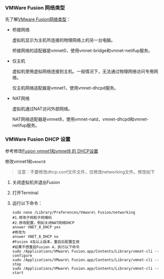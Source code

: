 ### VMWare Fusion 网络类型

先了解[VMware Fusion网络类型](https://kb.vmware.com/selfservice/search.do?cmd=displayKC&docType=kc&docTypeID=DT_KB_1_1&externalId=1022264)：

*  桥接网络

     虚拟机显示为主机所连接的物理网络上的另一台电脑。

     桥接网络的适配器是vmnet0，使用vmnet-bridge和vmnet-netifup服务。


* 仅主机

  虚拟机使用虚拟网络连接到主机。一般情况下，无法通过物理网络访问专用网络。

  仅主机网络适配器是vmnet1，使用vmnet-dhcpd服务。


* NAT网络

  虚拟机通过NAT访问外部网络。

  NAT网络适配器是vmnet8，使用vmnet-natd，vmnet-dhcpd和vmnet-netifup服务。


### VMWare Fusion DHCP 设置

参考修改[Fusion vmnet1和vmnet8 的 DHCP设置](https://kb.vmware.com/selfservice/microsites/search.do?language=en_US&cmd=displayKC&externalId=1026510)

修改vmnet1和`vmnet8`

> 注意：不要修改dhcp.conf文件文件，仅修改networking文件。修改如下

1. 关闭虚拟机并退出Fusion

2. 打开Terminal

3. 运行以下命令：

   ``` shell
   sudo nano /Library/Preferences/Vmware\ Fusion/networking
   #1.修改子网和子网掩码
   #2.修改配置，例如关闭NAT网络DHCP
   answer VNET_8_DHCP yes
   #修改为
   answer VNET_8_DHCP no
   #Fusion 4及以上版本，重启后配置生效
   #如果不想重启Fusion 4，执行以下命令
   sudo /Applications/VMware\ Fusion.app/Contents/Library/vmnet-cli --configure
   sudo /Applications/VMware\ Fusion.app/Contents/Library/vmnet-cli --stop
   sudo /Applications/VMware\ Fusion.app/Contents/Library/vmnet-cli --start

   ```

   ​

   ​

   ​